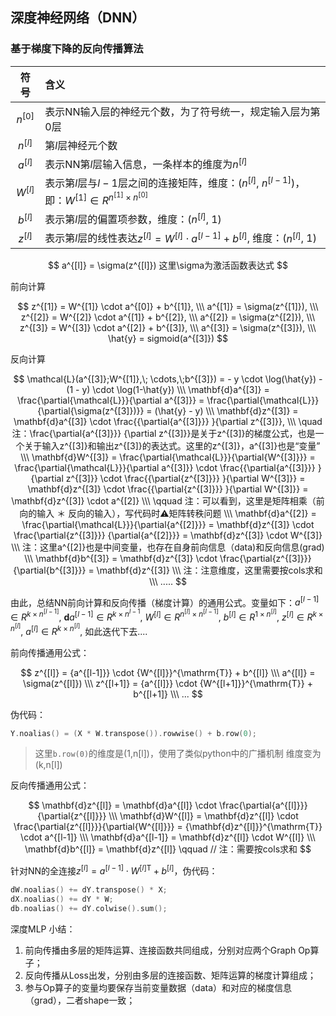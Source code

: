 ## 深度神经网络（DNN）


### 基于梯度下降的反向传播算法


| 符号 | 含义 |
| :--: | :-- |
| $n^{[0]}$ | 表示NN输入层的神经元个数，为了符号统一，规定输入层为第0层 |
| $n^{[l]}$ | 第$l$层神经元个数 |
| $a^{[l]}$ | 表示NN第$l$层输入信息，一条样本的维度为$n^{[l]}$
| $W^{[l]}$ | 表示第$l$层与$l-1$层之间的连接矩阵，维度：($n^{[l]}$, $n^{[l-1]}$)，即：$W^{[1]} \in R^{n^{[1]} \times n^{[0]}}$ | 
| $b^{[l]}$ | 表示第$l$层的偏置项参数，维度：($n^{[l]}$, $1$) | 
| $z^{[l]}$ | 表示第$l$层的线性表达$z^{[l]} = W^{[l]} \cdot a^{[l-1]} + b^{[l]}$, 维度：($n^{[l]}$, $1$) | 


$$
a^{[l]} = \sigma(z^{[l]})  这里\sigma为激活函数表达式
$$

前向计算

$$
z^{[1]} = W^{[1]} \cdot a^{[0]} + b^{[1]},  \\\
a^{[1]} = \sigma(z^{[1]}), \\\
z^{[2]} = W^{[2]} \cdot a^{[1]} + b^{[2]},  \\\
a^{[2]} = \sigma(z^{[2]}), \\\
z^{[3]} = W^{[3]} \cdot a^{[2]} + b^{[3]},  \\\
a^{[3]} = \sigma(z^{[3]}), \\\
\hat{y} = sigmoid(a^{[3]})
$$

反向计算

$$
\mathcal{L}(a^{[3]};W^{[1]},\; \cdots,\;b^{[3]}) = - y \cdot \log(\hat{y}) - (1 - y) \cdot \log(1-\hat{y})  \\\
\mathbf{d}a^{[3]} = \frac{\partial{\mathcal{L}}}{\partial a^{[3]}} = \frac{\partial{\mathcal{L}}}{\partial{\sigma(z^{[3]})}}  = (\hat{y} - y)  \\\
\mathbf{d}z^{[3]} = \mathbf{d}a^{[3]} \cdot \frac{{\partial{a^{[3]}}} }{\partial z^{[3]}}, \\\
\quad  注：\frac{\partial{a^{[3]}}} {\partial z^{[3]}}是关于z^{[3]}的梯度公式，也是一个关于输入z^{[3]}和输出z^{[3]}的表达式。这里的z^{[3]}，a^{[3]}也是“变量” \\\
\mathbf{d}W^{[3]} = \frac{\partial{\mathcal{L}}}{\partial{W^{[3]}}} = \frac{\partial{\mathcal{L}}}{\partial a^{[3]}} \cdot \frac{{\partial{a^{[3]}}} }{\partial z^{[3]}} \cdot \frac{{\partial{z^{[3]}}} }{\partial W^{[3]}} = \mathbf{d}z^{[3]} \cdot \frac{{\partial{z^{[3]}}} }{\partial W^{[3]}} = \mathbf{d}z^{[3]} \cdot a^{[2]} \\\
\qquad 注：可以看到，这里是矩阵相乘（前向的输入 ＊ 反向的输入），写代码时⚠️矩阵转秩问题 \\\
\mathbf{d}a^{[2]} = \frac{\partial{\mathcal{L}}}{\partial{a^{[2]}}} = \mathbf{d}z^{[3]} \cdot \frac{\partial{z^{[3]}}} {\partial{a^{[2]}}} = \mathbf{d}z^{[3]} \cdot W^{[3]} \\\
注：这里a^{[2]}也是中间变量，也存在自身前向信息（data)和反向信息(grad) \\\
\mathbf{d}b^{[3]} = \mathbf{d}z^{[3]} \cdot \frac{\partial{z^{[3]}}} {\partial{b^{[3]}}} = \mathbf{d}z^{[3]} \\\
注：注意维度，这里需要按cols求和 \\\
.....
$$

由此，总结NN前向计算和反向传播（梯度计算）的通用公式。变量如下：$a^{[l-1]} \in R^{k \times n^{[l-1]}}$, $\mathbf{d}a^{[l-1]} \in R^{k \times n^{l-1}}$, $W^{[l]} \in R^{n^{[l]} \times n^{[l-1]}}$, $b^{[l]} \in R^{1 \times n^{[l]}}$, $z^{[l]} \in R^{k \times n^{[l]}}$, $a^{[l]} \in R^{k \times n^{[l]}}$, 如此迭代下去....

前向传播通用公式：

$$
z^{[l]} = {a^{[l-1]}} \cdot {W^{[l]}}^{\mathrm{T}} + b^{[l]} \\\
a^{[l]} = \sigma(z^{[l]}) \\\
z^{[l+1]} = {a^{[l]}} \cdot {W^{[l+1]}}^{\mathrm{T}} + b^{[l+1]} \\\
...
$$

伪代码：

```c++
Y.noalias() = (X * W.transpose()).rowwise() + b.row(0);
```

> 这里`b.row(0)`的维度是(1,n[l])，使用了类似python中的广播机制 维度变为(k,n[l])

反向传播通用公式：

$$
\mathbf{d}z^{[l]} = \mathbf{d}a^{[l]} \cdot \frac{\partial{a^{[l]}}}{\partial{z^{[l]}}} \\\
\mathbf{d}W^{[l]} = \mathbf{d}z^{[l]} \cdot \frac{\partial{z^{[l]}}}{\partial{W^{[l]}}} = {\mathbf{d}z^{[l]}}^{\mathrm{T}} \cdot a^{[l-1]} \\\
\mathbf{d}a^{[l-1]} = \mathbf{d}z^{[l]} \cdot W^{[l]}  \\\
\mathbf{d}b^{[l]} = \mathbf{d}z^{[l]}   \qquad // 注：需要按cols求和
$$

针对NN的全连接$z^{[l]} = {a^{[l-1]}} \cdot {W^{[l]}}^{\mathrm{T}} + b^{[l]}$，伪代码：

```c++
dW.noalias() += dY.transpose() * X;
dX.noalias() += dY * W;
db.noalias() += dY.colwise().sum();
```

深度MLP 小结：

1. 前向传播由多层的矩阵运算、连接函数共同组成，分别对应两个Graph Op算子；
2. 反向传播从Loss出发，分别由多层的连接函数、矩阵运算的梯度计算组成；
3. 参与Op算子的变量均要保存当前变量数据（data）和对应的梯度信息（grad），二者shape一致；

